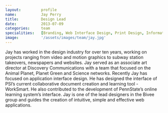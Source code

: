 ```yaml
---
layout: 		profile
name: 			Jay Perry
title:  		Design Lead
date:   		2013-07-09
categories: 	team
specialities: 	[Branding, Web Interface Design, Print Design, Information Architecture]
image: 			'/assets/images/team/jay.jpg'
---
```


Jay has worked in the design industry for over ten years, working on projects ranging from video and motion graphics to subway station takeovers, newspapers and websites. Jay served as an associate art director at Discovery Communications with a team that focused on the Animal Planet, Planet Green and Science networks. Recently Jay has focused on application interface design. He has designed the interface of PSI’s current collaborative document creation and learning tool - WorkSmart. He also contributed to the development of PennState’s online learning system’s interface. Jay is one of the lead designers in the Bivee group and guides the creation of intuitive, simple and effective web applications.